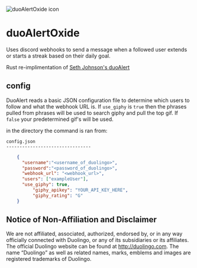 ![duoAlertOxide icon](https://cdn.discordapp.com/attachments/683096422362775574/841364917525544990/68747470733a2f2f692e696d6775722e636f6d2f68534c30784b502e706e67-NEW.png)

# duoAlertOxide

Uses discord webhooks to send a message when a followed user extends or starts a streak based on their daily goal.
 
Rust re-implimentation of [Seth Johnson's duoAlert](https://github.com/seth-johnson/duoAlert)

## config

DuoAlert reads a basic JSON configuration file to determine which users to follow and what the webhook URL is.  If `use_giphy` is `true` then the phrases pulled from phrases will be used to search giphy and pull the top gif. If `false` your predetermined gif's will be used.

in the directory the command is ran from:
```
config.json
--------------------------------
```

```json
	{
	  "username":"<username_of_duolingo>",
  	  "password":"<password_of_duolingo>",
	  "webhook_url": "<webhook_url>",
	  "users": ["exampleUser"],
	  "use_giphy": true,
          "giphy_apikey": "YOUR_API_KEY_HERE",
          "giphy_rating": "G"
	}
```

## Notice of Non-Affiliation and Disclaimer 

We are not affiliated, associated, authorized, endorsed by, or in any way officially connected with Duolingo, or any of its subsidiaries or its affiliates. The official Duolingo website can be found at http://duolingo.com. The name “Duolingo” as well as related names, marks, emblems and images are registered trademarks of Duolingo.

